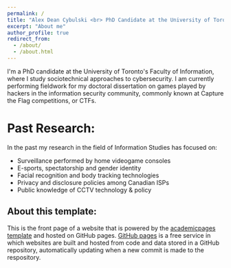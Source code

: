 ```yaml
---
permalink: /
title: "Alex Dean Cybulski <br> PhD Candidate at the University of Toronto"
excerpt: "About me"
author_profile: true
redirect_from: 
  - /about/
  - /about.html
---
```


I'm a PhD candidate at the University of Toronto's Faculty of Information, where I study sociotechnical approaches to cybersecurity. I am currently performing fieldwork for my doctoral dissertation on games played by hackers in the information security community, commonly known at Capture the Flag competitions, or CTFs.

Past Research:
======

In the past my research in the field of Information Studies has focused on:
* Surveillance performed by home videogame consoles
* E-sports, spectatorship and gender identity
* Facial recognition and body tracking technologies
* Privacy and disclosure policies among Canadian ISPs
* Public knowledge of CCTV technology & policy

About this template:
------
This is the front page of a website that is powered by the [academicpages template](https://github.com/academicpages/academicpages.github.io) and hosted on GitHub pages. [GitHub pages](https://pages.github.com) is a free service in which websites are built and hosted from code and data stored in a GitHub repository, automatically updating when a new commit is made to the respository.
